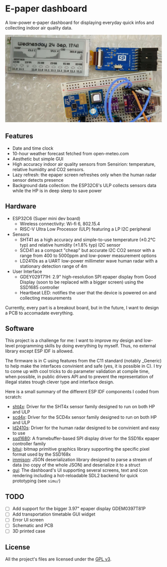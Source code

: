 # E-paper dashboard

A low-power e-paper dashboard for displaying everyday quick infos and collecting indoor air quality data.

![E-paper dashboard breadboard prototype](images/epaper_dashboard_breadboard_prototype.jpg)

## Features

- Date and time clock
- 10-hour weather forecast fetched from open-meteo.com
- Aesthetic but simple GUI
- High accuracy indoor air quality sensors from Sensirion: temperature, relative humidity and CO2 sensors.
- Lazy refresh: the epaper screen refreshes only when the human radar sensor detects presence
- Background data collection: the ESP32C6's ULP collects sensors data while the HP is in deep sleep to save power

## Hardware

- ESP32C6 (Super mini dev board)
    - Wireless connectivity: Wi-fi 6, 802.15.4
    - RISC-V Ultra Low Processor (ULP) featuring a LP I2C peripheral
- Sensors
    - SHT41 as a high accuracy and simple-to-use temperature (±0.2°C typ) and relative humidity (±1.8% typ) I2C sensor
    - SCD41 as a compact "cheap" but accurate I2C CO2 sensor with a range from 400 to 5000ppm and low-power measurement options
    - LD2410s as a UART low-power millimeter wave human radar with a stationary detection range of 4m
- User Interface
    - GDEY029T71H: 2.9" high-resolution SPI epaper display from Good Display (soon to be replaced with a bigger screen) using the SSD1685 controller
    - Heartbeat LED: notifies the user that the device is powered on and collecting measurements

Currently, every part is a breakout board, but in the future, I want to design a PCB to accomadate everything.

## Software

This project is a challenge for me: I want to improve my design and low-level programming skills by doing everything by myself.
Thus, no external library except ESP IDF is allowed.

The firmware is in C using features from the C11 standard (notably \_Generic) to help make the interfaces convinient and safe (yes, it is possible in C).
I try to come up with cool tricks to do parameter validation at compile time, when possible, in public drivers API and to prevent the representation of illegal states trough clever type and interface design.

Here is a small summary of the different ESP IDF components I coded from scratch:
- [sht4x](components/sht4x): Driver for the SHT4x sensor family designed to run on both HP and ULP
- [scd4x](components/scd4x): Driver for the SCD4x sensor family designed to run on both HP and ULP
- [ld2410s](components/ld2410s): Driver for the human radar designed to be convinient and easy to use
- [ssd1680](components/ssd1680): A framebuffer-based SPI display driver for the SSD16x epaper controller family
- [bitui](components/bitui): bitmap primitive graphics library supporting the specific pixel format used by the SSD168x
- [immjson](components/immjson): JSON deserialization library designed to parse a stream of data (no copy of the whole JSON) and deserialize it to a struct
- [gui](components/gui): The dashboard's UI supporting several screens, text and icon rendering including a hot-reloadable SDL2 backend for quick prototyping (see `simu/`)

## TODO

- [ ] Add support for the bigger 3.97" epaper display GDEM0397T81P
- [ ] Add transportation timetable GUI widget
- [ ] Error UI screen
- [ ] Schematic and PCB
- [ ] 3D printed case

## License

All the project's files are licensed under the [GPL v3](LICENSE).
